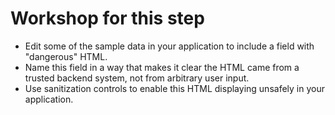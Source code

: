 # Workshop for this step

* Edit some of the sample data in your application to include a field
  with "dangerous" HTML.
* Name this field in a way that makes it clear the HTML came from a
  trusted backend system, not from arbitrary user input.
* Use sanitization controls to enable this HTML displaying unsafely in
  your application.
